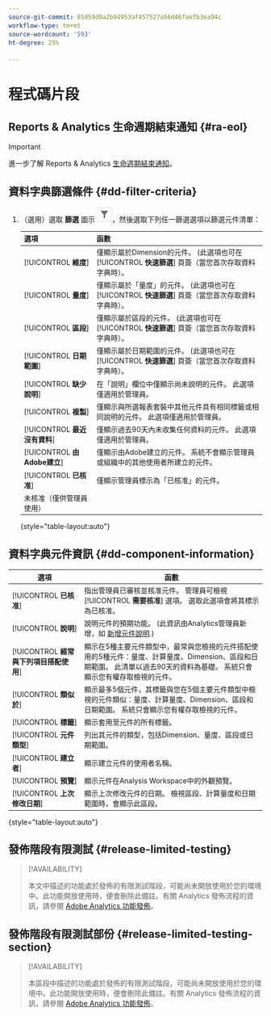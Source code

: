 ```yaml
---
source-git-commit: 85d59d0a2b94953af457527a56d46faefb3ea94c
workflow-type: tm+mt
source-wordcount: '593'
ht-degree: 25%

---
```

# 程式碼片段

## Reports &amp; Analytics 生命週期結束通知 {#ra-eol}

>[!IMPORTANT]
>
>進一步了解 Reports &amp; Analytics [生命週期結束通知](https://express.adobe.com/page/6WnF8JK6IRDhf/)。

## 資料字典篩選條件 {#dd-filter-criteria}

1. （選用）選取 **篩選** 圖示 ![資料字典篩選器圖示](/help/analyze/analysis-workspace/components/data-dictionary/assets/data-dictionary-filter-icon.png)，然後選取下列任一篩選選項以篩選元件清單：

   | 選項 | 函數 |
   |---------|----------|
   | [!UICONTROL **維度**] | 僅顯示屬於Dimension的元件。 (此選項也可在 [!UICONTROL **快速篩選**] 頁簽（當您首次存取資料字典時）。 |
   | [!UICONTROL **量度**] | 僅顯示屬於「量度」的元件。 (此選項也可在 [!UICONTROL **快速篩選**] 頁簽（當您首次存取資料字典時）。 |
   | [!UICONTROL **區段**] | 僅顯示屬於區段的元件。 (此選項也可在 [!UICONTROL **快速篩選**] 頁簽（當您首次存取資料字典時）。 <!--this is Filters in CJA--> |
   | [!UICONTROL **日期範圍**] | 僅顯示屬於日期範圍的元件。 (此選項也可在 [!UICONTROL **快速篩選**] 頁簽（當您首次存取資料字典時）。 |
   | [!UICONTROL **缺少說明**] | 在「說明」欄位中僅顯示尚未說明的元件。 此選項僅適用於管理員。 |
   | [!UICONTROL **複製**] | 僅顯示與所選報表套裝中其他元件具有相同標籤或相同說明的元件。 此選項僅適用於管理員。 |
   | [!UICONTROL **最近沒有資料**] | 僅顯示過去90天內未收集任何資料的元件。 此選項僅適用於管理員。 |
   | [!UICONTROL **由Adobe建立**] | 僅顯示由Adobe建立的元件。 系統不會顯示管理員或組織中的其他使用者所建立的元件。 |
   | [!UICONTROL **已核准**] | 僅顯示管理員標示為「已核准」的元件。 |
   | 未核准（僅供管理員使用） | <!--this is in the requirements doc, but I don't see this in the UI--> |

   {style=&quot;table-layout:auto&quot;}

## 資料字典元件資訊 {#dd-component-information}

| 選項 | 函數 |
|---------|----------|
| [!UICONTROL **已核准**] | 指出管理員已審核並核准元件。 管理員可檢視 [!UICONTROL **需要核准**] 選項。 選取此選項會將其標示為已核准。 |
| [!UICONTROL **說明**] | 說明元件的預期功能。 (此資訊由Analytics管理員新增，如 [新增元件說明](/help/analyze/analysis-workspace/components/add-component-descriptions.md).) |
| [!UICONTROL **經常與下列項目搭配使用**] | 顯示在5種主要元件類型中，最常與您檢視的元件搭配使用的5種元件：量度、計算量度、Dimension、區段和日期範圍。 此清單以過去90天的資料為基礎。 系統只會顯示您有權存取檢視的元件。 |
| [!UICONTROL **類似於**] | 顯示最多5個元件，其標籤與您在5個主要元件類型中檢視的元件類似：量度、計算量度、Dimension、區段和日期範圍。 系統只會顯示您有權存取檢視的元件。 |
| [!UICONTROL **標籤**] | 顯示套用至元件的所有標籤。 |
| [!UICONTROL **元件類型**] | 列出其元件的類型，包括Dimension、量度、區段或日期範圍。 |
| [!UICONTROL **建立者**] | 顯示建立元件的使用者名稱。 |
| [!UICONTROL **預覽**] | 顯示元件在Analysis Workspace中的外觀預覽。 |
| [!UICONTROL **上次修改日期**] | 顯示上次修改元件的日期。 檢視區段、計算量度和日期範圍時，會顯示此區段。 <!--for CJA, it is displayed for all components--> |

{style=&quot;table-layout:auto&quot;}

## 發佈階段有限測試 {#release-limited-testing}

>[!AVAILABILITY]
>
>本文中描述的功能處於發佈的有限測試階段，可能尚未開放使用於您的環境中。此功能開放使用時，便會刪除此備註。有關 Analytics 發佈流程的資訊，請參閱 [Adobe Analytics 功能發佈](/help/release-notes/releases.md)。

## 發佈階段有限測試部份 {#release-limited-testing-section}

>[!AVAILABILITY]
>
>本區段中描述的功能處於發佈的有限測試階段，可能尚未開放使用於您的環境中。此功能開放使用時，便會刪除此備註。有關 Analytics 發佈流程的資訊，請參閱 [Adobe Analytics 功能發佈](/help/release-notes/releases.md)。

